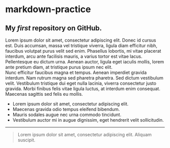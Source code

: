 # markdown-practice
## My _first_ repository on GitHub.
Lorem ipsum dolor sit amet, consectetur adipiscing elit. Donec id cursus est. Duis accumsan, massa vel tristique viverra, ligula diam efficitur nibh, faucibus volutpat purus velit sed enim. Phasellus lobortis, mi vitae placerat interdum, arcu ante facilisis mauris, a varius tortor est vitae lacus. Pellentesque eu dictum urna. Aenean auctor, ligula eget iaculis mollis, lorem ante pretium diam, at tristique purus ipsum nec elit.\
Nunc efficitur faucibus magna et tempus. Aenean imperdiet gravida interdum. Nam rutrum magna sed pharetra pharetra. Sed dictum vestibulum velit. Vestibulum tristique dui eget nulla lacinia, viverra consectetur justo gravida. Morbi finibus felis vitae ligula luctus, at interdum enim consequat. Maecenas sagittis sed felis eu mollis.
* Lorem ipsum dolor sit amet, consectetur adipiscing elit.
* Maecenas gravida odio tempus eleifend bibendum.
* Mauris sodales augue nec urna commodo tincidunt.
* Vestibulum auctor mi in augue dignissim, eget hendrerit velit sollicitudin.
---
> Lorem ipsum dolor sit amet, consectetur adipiscing elit. Aliquam suscipit.
